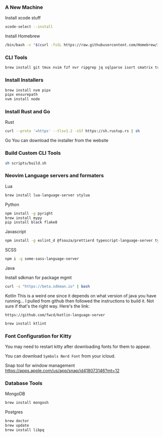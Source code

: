 
### A New Machine
Install xcode stuff
```sh
xcode-select --install
```

Install Homebrew
```sh
/bin/bash -c "$(curl -fsSL https://raw.githubusercontent.com/Homebrew/install/master/install.sh)"
```

### CLI Tools
```sh
brew install git tmux nvim fzf nvr ripgrep jq sqlparse isort cmatrix tree
```

### Install Installers
```sh
brew install nvm pipx
pipx ensurepath
nvm install node
```

### Install Rust and Go

Rust
```sh
curl --proto '=https' --tlsv1.2 -sSf https://sh.rustup.rs | sh
```

Go
You can download the installer from the website

### Build Custom CLI Tools
```sh
sh scripts/build.sh
```

### Neovim Language servers and formaters

Lua
```sh
brew install lua-language-server stylua
```

Python
```sh
npm install -g pyright
brew install mypy
pip install black flake8
```

Javascript
```sh
npm install -g eslint_d @fsouza/prettierd typescript-language-server typescript vscode-langservers-extracted
```

SCSS
```sh
npm i -g some-sass-language-server
```

Java

Install sdkman for package mgmt
```sh
curl -s "https://beta.sdkman.io" | bash
```

Kotlin
This is a weird one since it depends on what version of java you have running... I pulled from github
then followed the instructions to build it. Not sure if that's the right way. Here's the link:
```
https://github.com/fwcd/kotlin-language-server
```

```sh
brew install ktlint
```


### Font Configuration for Kitty
You may need to restart kitty after downloading fonts for them to appear.

You can download `Symbols Nerd Font` from your icloud.



Snap tool for window management
https://apps.apple.com/us/app/snap/id418073146?mt=12


### Database Tools

MongoDB
```sh
brew install mongosh
```

Postgres
```sh
brew doctor
brew update
brew install libpq
```

